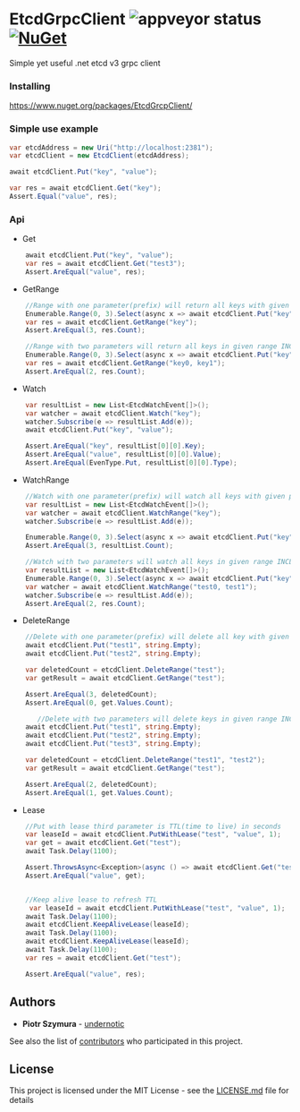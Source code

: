 # EtcdGrpcClient ![appveyor status](https://ci.appveyor.com/api/projects/status/github/undernotic/etcdgrpcclient) [![NuGet](https://img.shields.io/nuget/vpre/EtcdGrcpClient.svg?style=plastic)](https://www.nuget.org/packages/EtcdGrcpClient)

Simple yet useful .net etcd v3 grpc client

### Installing
https://www.nuget.org/packages/EtcdGrcpClient/

### Simple use example
``` csharp
var etcdAddress = new Uri("http://localhost:2381");
var etcdClient = new EtcdClient(etcdAddress);

await etcdClient.Put("key", "value");

var res = await etcdClient.Get("key");
Assert.Equal("value", res);
```

### Api
- Get
``` csharp
    await etcdClient.Put("key", "value");
    var res = await etcdClient.Get("test3");
    Assert.AreEqual("value", res); 
```
- GetRange
``` csharp
    //Range with one parameter(prefix) will return all keys with given prefix
    Enumerable.Range(0, 3).Select(async x => await etcdClient.Put("key" + x, "value" + x));
    var res = await etcdClient.GetRange("key");
    Assert.AreEqual(3, res.Count);

    //Range with two parameters will return all keys in given range INCLUDING
    Enumerable.Range(0, 3).Select(async x => await etcdClient.Put("key" + x, "value" + x));
    var res = await etcdClient.GetRange("key0, key1");
    Assert.AreEqual(2, res.Count);
```
- Watch
``` csharp
    var resultList = new List<EtcdWatchEvent[]>();
    var watcher = await etcdClient.Watch("key");
    watcher.Subscribe(e => resultList.Add(e));
    await etcdClient.Put("key", "value");

    Assert.AreEqual("key", resultList[0][0].Key);
    Assert.AreEqual("value", resultList[0][0].Value);
    Assert.AreEqual(EvenType.Put, resultList[0][0].Type);
```
- WatchRange
``` csharp
    //Watch with one parameter(prefix) will watch all keys with given prefix
    var resultList = new List<EtcdWatchEvent[]>();
    var watcher = await etcdClient.WatchRange("key");
    watcher.Subscribe(e => resultList.Add(e));

    Enumerable.Range(0, 3).Select(async x => await etcdClient.Put("key" + x, "value" + x));
    Assert.AreEqual(3, resultList.Count);

    //Watch with two parameters will watch all keys in given range INCLUDING
    var resultList = new List<EtcdWatchEvent[]>();
    Enumerable.Range(0, 3).Select(async x => await etcdClient.Put("key" + x, "value" + x));
    var watcher = await etcdClient.WatchRange("test0, test1");
    watcher.Subscribe(e => resultList.Add(e));
    Assert.AreEqual(2, res.Count);
```
- DeleteRange
``` csharp
    //Delete with one parameter(prefix) will delete all key with given prefix
    await etcdClient.Put("test1", string.Empty);
    await etcdClient.Put("test2", string.Empty);

    var deletedCount = etcdClient.DeleteRange("test");
    var getResult = await etcdClient.GetRange("test");

    Assert.AreEqual(3, deletedCount);
    Assert.AreEqual(0, get.Values.Count);

       //Delete with two parameters will delete keys in given range INCLUDING
    await etcdClient.Put("test1", string.Empty);
    await etcdClient.Put("test2", string.Empty);
    await etcdClient.Put("test3", string.Empty);

    var deletedCount = etcdClient.DeleteRange("test1", "test2");
    var getResult = await etcdClient.GetRange("test");

    Assert.AreEqual(2, deletedCount);
    Assert.AreEqual(1, get.Values.Count);
```

- Lease
``` csharp
    //Put with lease third parameter is TTL(time to live) in seconds
    var leaseId = await etcdClient.PutWithLease("test", "value", 1);
    var get = await etcdClient.Get("test");
    await Task.Delay(1100);

    Assert.ThrowsAsync<Exception>(async () => await etcdClient.Get("test"));
    Assert.AreEqual("value", get);


    //Keep alive lease to refresh TTL
     var leaseId = await etcdClient.PutWithLease("test", "value", 1);
    await Task.Delay(1100);
    await etcdClient.KeepAliveLease(leaseId);
    await Task.Delay(1100);
    await etcdClient.KeepAliveLease(leaseId);
    await Task.Delay(1100);
    var res = await etcdClient.Get("test");

    Assert.AreEqual("value", res);
```

## Authors

* **Piotr Szymura** - [undernotic](https://github.com/undernotic)

See also the list of [contributors](https://github.com/undernotic/etcdgrpcclient/contributors) who participated in this project.

## License

This project is licensed under the MIT License - see the [LICENSE.md](LICENSE) file for details
